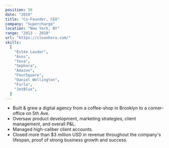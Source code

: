 ```yaml
---
position: 50
date: "2019"
title: "Co-Founder, CEO"
company: "Supercharge"
location: "New York, NY"
range: "2013 - 2018"
url: "https://cleanhero.com/"
skills:
  [
    "Estée Lauder",
    "Asos",
    "Teva",
    "Sephora",
    "Amazon",
    "FourSquare",
    "Daniel Wellington",
    "Furla",
    "JetBlue",
  ]
---
```


- Built & grew a digital agency from a coffee-shop in Brooklyn to a corner-office on 5th Ave.
- Oversaw product development, marketing strategies, client management, and overall P&L.
- Managed high-caliber client accounts.
- Closed more than $3 million USD in revenue throughout the company's lifespan, proof of strong business growth and success.
